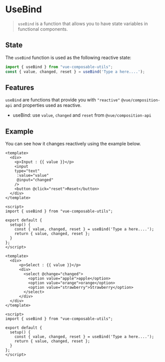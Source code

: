 # UseBind
> `useBind` is a function that allows you to have state variables in functional components.

## State

The `useBind` function is used as the following reactive state:

```js
import { useBind } from "vue-composable-utils";
const { value, changed, reset } = useBind('Type a here....');
```


## Features

`useBind` are functions that provide you with `"reactive"` `@vue/composition-api` and properties used as reactive.

- useBind: use `value`, `changed`  and `reset` from `@vue/composition-api`

## Example

You can see how it changes reactively using the example below.

```vue
<template>
  <div>
    <p>Input : {{ value }}</p>
    <input
    type="text"
     :value="value"
     @input="changed"
    />
    <button @click="reset">Reset</button>
  </div>
</template>

<script>
import { useBind } from "vue-composable-utils";

export default {
  setup() {
    const { value, changed, reset } = useBind('Type a here....');
    return { value, changed, reset };
  }
};
</script>
```

```vue
<template>
  <div>
      <p>Select : {{ value }}</p> 
      <div>
        <select @change="changed">
          <option value="apple">apple</option>
          <option value="orange">orange</option>
          <option value="strawberry">Strawberry</option>
        </select>
      </div>
  </div>
</template>

<script>
import { useBind } from "vue-composable-utils";

export default {
  setup() {
    const { value, changed, reset } = useBind('Type a here....');
    return { value, changed, reset };
  }
};
</script>

```
<ToggleDarkMode/>
